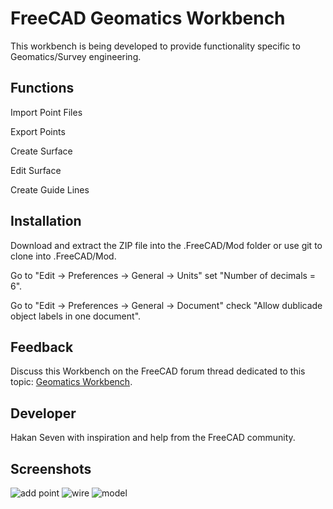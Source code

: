 # FreeCAD Geomatics Workbench
This workbench is being developed to provide functionality specific to Geomatics/Survey engineering.

## Functions
Import Point Files

Export Points

Create Surface

Edit Surface

Create Guide Lines

## Installation
Download and extract the ZIP file into the .FreeCAD/Mod folder or use git to clone into .FreeCAD/Mod.

Go to "Edit -> Preferences -> General -> Units" set "Number of decimals = 6".

Go to "Edit -> Preferences -> General -> Document" check "Allow dublicade object labels in one document".

## Feedback 
Discuss this Workbench on the FreeCAD forum thread dedicated to this topic: 
[Geomatics Workbench](https://forum.freecadweb.org/viewtopic.php?f=8&t=34371).

## Developer 
Hakan Seven with inspiration and help from the FreeCAD community.

## Screenshots

![add point](https://user-images.githubusercontent.com/3831435/55716231-20014f00-59ff-11e9-9d35-c6f7d6649806.png)
![wire](https://user-images.githubusercontent.com/3831435/53573372-6224ae80-3b7e-11e9-94d0-30ede898710d.png)
![model](https://user-images.githubusercontent.com/3831435/53573380-651f9f00-3b7e-11e9-90c3-f6bdafdbba83.png)
